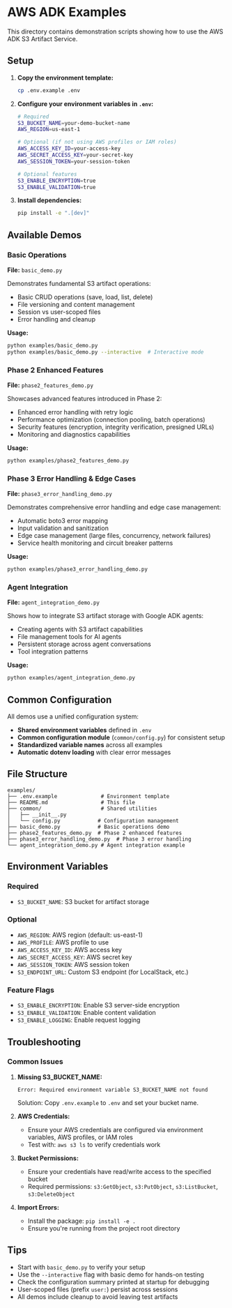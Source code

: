 # AWS ADK Examples

This directory contains demonstration scripts showing how to use the AWS ADK S3 Artifact Service.

## Setup

1. **Copy the environment template:**
   ```bash
   cp .env.example .env
   ```

2. **Configure your environment variables in `.env`:**
   ```bash
   # Required
   S3_BUCKET_NAME=your-demo-bucket-name
   AWS_REGION=us-east-1

   # Optional (if not using AWS profiles or IAM roles)
   AWS_ACCESS_KEY_ID=your-access-key
   AWS_SECRET_ACCESS_KEY=your-secret-key
   AWS_SESSION_TOKEN=your-session-token

   # Optional features
   S3_ENABLE_ENCRYPTION=true
   S3_ENABLE_VALIDATION=true
   ```

3. **Install dependencies:**
   ```bash
   pip install -e ".[dev]"
   ```

## Available Demos

### Basic Operations
**File:** `basic_demo.py`

Demonstrates fundamental S3 artifact operations:
- Basic CRUD operations (save, load, list, delete)
- File versioning and content management
- Session vs user-scoped files
- Error handling and cleanup

**Usage:**
```bash
python examples/basic_demo.py
python examples/basic_demo.py --interactive  # Interactive mode
```

### Phase 2 Enhanced Features
**File:** `phase2_features_demo.py`

Showcases advanced features introduced in Phase 2:
- Enhanced error handling with retry logic
- Performance optimization (connection pooling, batch operations)
- Security features (encryption, integrity verification, presigned URLs)
- Monitoring and diagnostics capabilities

**Usage:**
```bash
python examples/phase2_features_demo.py
```

### Phase 3 Error Handling & Edge Cases
**File:** `phase3_error_handling_demo.py`

Demonstrates comprehensive error handling and edge case management:
- Automatic boto3 error mapping
- Input validation and sanitization
- Edge case management (large files, concurrency, network failures)
- Service health monitoring and circuit breaker patterns

**Usage:**
```bash
python examples/phase3_error_handling_demo.py
```

### Agent Integration
**File:** `agent_integration_demo.py`

Shows how to integrate S3 artifact storage with Google ADK agents:
- Creating agents with S3 artifact capabilities
- File management tools for AI agents
- Persistent storage across agent conversations
- Tool integration patterns

**Usage:**
```bash
python examples/agent_integration_demo.py
```

## Common Configuration

All demos use a unified configuration system:

- **Shared environment variables** defined in `.env`
- **Common configuration module** (`common/config.py`) for consistent setup
- **Standardized variable names** across all examples
- **Automatic dotenv loading** with clear error messages

## File Structure

```
examples/
├── .env.example              # Environment template
├── README.md                 # This file
├── common/                   # Shared utilities
│   ├── __init__.py
│   └── config.py            # Configuration management
├── basic_demo.py            # Basic operations demo
├── phase2_features_demo.py  # Phase 2 enhanced features
├── phase3_error_handling_demo.py  # Phase 3 error handling
└── agent_integration_demo.py # Agent integration example
```

## Environment Variables

### Required
- `S3_BUCKET_NAME`: S3 bucket for artifact storage

### Optional
- `AWS_REGION`: AWS region (default: us-east-1)
- `AWS_PROFILE`: AWS profile to use
- `AWS_ACCESS_KEY_ID`: AWS access key
- `AWS_SECRET_ACCESS_KEY`: AWS secret key
- `AWS_SESSION_TOKEN`: AWS session token
- `S3_ENDPOINT_URL`: Custom S3 endpoint (for LocalStack, etc.)

### Feature Flags
- `S3_ENABLE_ENCRYPTION`: Enable S3 server-side encryption
- `S3_ENABLE_VALIDATION`: Enable content validation
- `S3_ENABLE_LOGGING`: Enable request logging

## Troubleshooting

### Common Issues

1. **Missing S3_BUCKET_NAME:**
   ```
   Error: Required environment variable S3_BUCKET_NAME not found
   ```
   Solution: Copy `.env.example` to `.env` and set your bucket name.

2. **AWS Credentials:**
   - Ensure your AWS credentials are configured via environment variables, AWS profiles, or IAM roles
   - Test with: `aws s3 ls` to verify credentials work

3. **Bucket Permissions:**
   - Ensure your credentials have read/write access to the specified bucket
   - Required permissions: `s3:GetObject`, `s3:PutObject`, `s3:ListBucket`, `s3:DeleteObject`

4. **Import Errors:**
   - Install the package: `pip install -e .`
   - Ensure you're running from the project root directory

## Tips

- Start with `basic_demo.py` to verify your setup
- Use the `--interactive` flag with basic demo for hands-on testing
- Check the configuration summary printed at startup for debugging
- User-scoped files (prefix `user:`) persist across sessions
- All demos include cleanup to avoid leaving test artifacts
